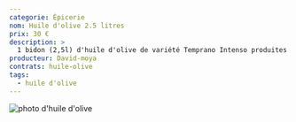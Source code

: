 ```yaml
---
categorie: Épicerie
nom: Huile d'olive 2.5 litres
prix: 30 €
description: >
  1 bidon (2,5l) d'huile d'olive de variété Temprano Intenso produites à Valence (Espagne)
producteur: David-moya
contrats: huile-olive
tags: 
  - huile d'olive
---
```


![photo d'huile d'olive](huile-olive.jpg)
